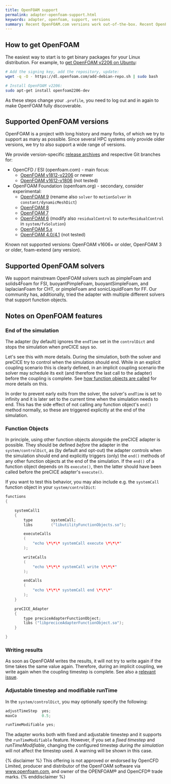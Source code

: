```yaml
---
title: OpenFOAM support
permalink: adapter-openfoam-support.html
keywords: adapter, openfoam, support, versions
summary: Recent OpenFOAM.com versions work out-of-the-box. Recent OpenFOAM.org versions are also supported, but you will need a version-specific branch.
---
```


## How to get OpenFOAM

The easiest way to start is to get binary packages for your Linux distribution. For example, to [get OpenFOAM v2206 on Ubuntu](https://develop.openfoam.com/Development/openfoam/-/wikis/precompiled/debian#precompiled-packages-debianubuntu):

```bash
# Add the signing key, add the repository, update:
wget -q -O - https://dl.openfoam.com/add-debian-repo.sh | sudo bash

# Install OpenFOAM v2206:
sudo apt-get install openfoam2206-dev
```

As these steps change your `.profile`, you need to log out and in again to make OpenFOAM fully discoverable.

## Supported OpenFOAM versions

OpenFOAM is a project with long history and many forks, of which we try to support as many as possible. Since several HPC systems only provide older versions, we try to also support a wide range of versions.

We provide version-specific [release archives](https://github.com/precice/openfoam-adapter/releases/latest) and respective Git branches for:

- OpenCFD / ESI (openfoam.com) - main focus:
  - [OpenFOAM v1812-v2206](https://github.com/precice/openfoam-adapter) or newer
  - [OpenFOAM v1612-v1806](https://github.com/precice/openfoam-adapter/tree/OpenFOAMv1806) (not tested)
- OpenFOAM Foundation (openfoam.org) - secondary, consider experimental:
  - [OpenFOAM 9](https://github.com/precice/openfoam-adapter/tree/OpenFOAM9) (rename also `solver` to `motionSolver` in `constant/dynamicMeshDict`)
  - [OpenFOAM 8](https://github.com/precice/openfoam-adapter/tree/OpenFOAM8)
  - [OpenFOAM 7](https://github.com/precice/openfoam-adapter/tree/OpenFOAM7)
  - [OpenFOAM 6](https://github.com/precice/openfoam-adapter/tree/OpenFOAM6) (modify also `residualControl` to `outerResidualControl` in `system/fvSolution`)
  - [OpenFOAM 5.x](https://github.com/precice/openfoam-adapter/tree/OpenFOAM5)
  - [OpenFOAM 4.0/4.1](https://github.com/precice/openfoam-adapter/tree/OpenFOAM4) (not tested)

Known not supported versions: OpenFOAM v1606+ or older, OpenFOAM 3 or older, foam-extend (any version).

## Supported OpenFOAM solvers

We support mainstream OpenFOAM solvers such as pimpleFoam and solids4Foam for FSI, buoyantPimpleFoam, buoyantSimpleFoam, and laplacianFoam for CHT, or pimpleFoam and sonicLiquidFoam for FF. Our community has, additionally, tried the adapter with multiple different solvers that support function objects.

## Notes on OpenFOAM features

### End of the simulation

The adapter (by default) ignores the `endTime` set in the `controlDict` and stops the simulation when preCICE says so.

Let's see this with more details. During the simulation, both the solver and preCICE try to control when the simulation should end.
While in an explicit coupling scenario this is clearly defined,
in an implicit coupling scenario the solver may schedule its exit
(and therefore the last call to the adapter) before the coupling is complete.
See [how function objects are called](https://www.openfoam.com/documentation/guides/latest/api/Time_8C_source.html#l00890)
for more details on this.

In order to prevent early exits from the solver, the solver's `endTime`
is set to infinity and it is later set to the current time when
the simulation needs to end. This has the side effect of not calling
any function object's `end()` method normally, so these are triggered
explicitly at the end of the simulation.

### Function Objects

In principle, using other function objects alongside the preCICE adapter
is possible. They should be defined *before* the adapter in the
`system/controlDict`, as (by default and opt-out) the adapter controls when the
simulation should end and explicitly triggers (only) the `end()` methods
of any other function objects at the end of the simulation.
If the `end()` of a function object depends on its `execute()`, then
the latter should have been called before the preCICE adapter's `execute()`.

If you want to test this behavior, you may
also include e.g. the `systemCall` function
object in your `system/controlDict`:

```c++
functions
{

    systemCall1
    {
        type        systemCall;
        libs        ("libutilityFunctionObjects.so");

        executeCalls
        (
            "echo \*\*\* systemCall execute \*\*\*"
        );

        writeCalls
        (
            "echo \*\*\* systemCall write \*\*\*"
        );

        endCalls
        (
            "echo \*\*\* systemCall end \*\*\*"
        );
    }

    preCICE_Adapter
    {
        type preciceAdapterFunctionObject;
        libs ("libpreciceAdapterFunctionObject.so");
    }

}
```

### Writing results

As soon as OpenFOAM writes the results, it will not try to write again
if the time takes the same value again. Therefore, during an implicit
coupling, we write again when the coupling timestep is complete.
See also a [relevant issue](https://github.com/precice/openfoam-adapter/issues/34).

### Adjustable timestep and modifiable runTime

In the `system/controlDict`, you may optionally specify the
following:

```c++
adjustTimeStep  yes;
maxCo           0.5;

runTimeModifiable yes;
```

The adapter works both with fixed and adjustable timestep
and it supports the `runTimeModifiable` feature.
However, if you set a *fixed timestep* and *runTimeModifiable*,
changing the configured timestep *during the simulation* will
not affect the timestep used. A warning will be shown in this case.

{% disclaimer %}
This offering is not approved or endorsed by OpenCFD Limited, producer and distributor of the OpenFOAM software via www.openfoam.com, and owner of the OPENFOAM®  and OpenCFD®  trade marks.
{% enddisclaimer %}
